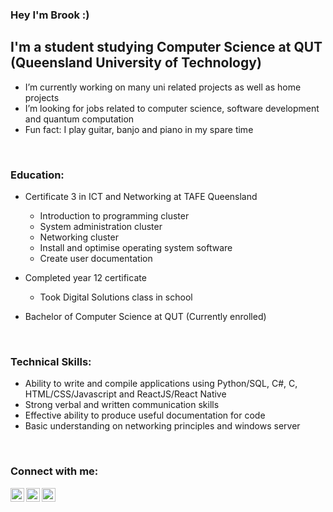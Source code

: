 ### Hey I'm Brook :)

## I'm a student studying Computer Science at QUT (Queensland University of Technology)
- I’m currently working on many uni related projects as well as home projects
- I’m looking for jobs related to computer science, software development and quantum computation
- Fun fact: I play guitar, banjo and piano in my spare time

<br />

### Education:
- Certificate 3 in ICT and Networking at TAFE Queensland
  - Introduction to programming cluster
  - System administration cluster
  - Networking cluster
  - Install and optimise operating system software
  - Create user documentation
  
- Completed year 12 certificate
  - Took Digital Solutions class in school

- Bachelor of Computer Science at QUT (Currently enrolled)

<br />

### Technical Skills:
- Ability to write and compile applications using Python/SQL, C#, C, HTML/CSS/Javascript and ReactJS/React Native
- Strong verbal and written communication skills
- Effective ability to produce useful documentation for code
- Basic understanding on networking principles and windows server


<br />

### Connect with me:

[<img align="left" alt="brook jeynes | LinkedIn" width="22px" src="https://cdn.jsdelivr.net/npm/simple-icons@v3/icons/linkedin.svg" />][linkedin]
[<img align="left" alt="brook jeynes | Gmail" width="22px" src="https://cdn.jsdelivr.net/npm/simple-icons@v3/icons/gmail.svg" />][email]
[<img align="left" alt="brook_jeynes | Instagram" width="22px" src="https://cdn.jsdelivr.net/npm/simple-icons@v3/icons/instagram.svg" />][instagram]

[linkedin]: https://www.linkedin.com/in/brook-jeynes-64556b210/
[email]: jeynesbrook@gmail.com
[instagram]: https://www.instagram.com/brook_jeynes/
